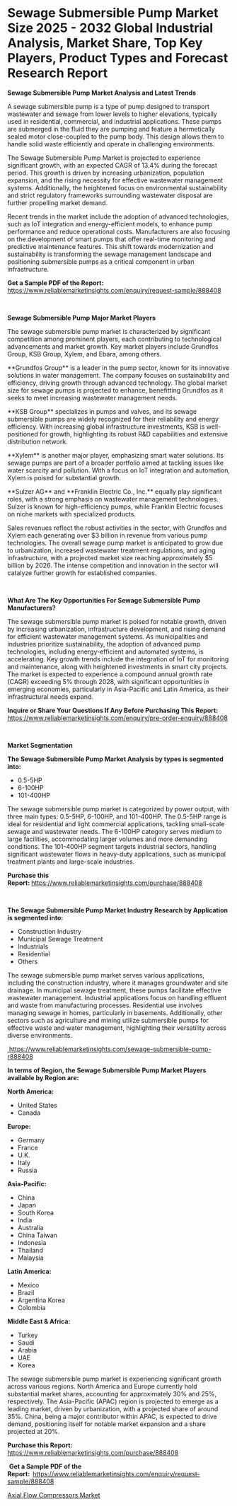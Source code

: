 <p><h1>Sewage Submersible Pump Market Size 2025 - 2032 Global Industrial Analysis, Market Share, Top Key Players, Product Types and Forecast Research Report</h1></p><p><strong>Sewage Submersible Pump Market Analysis and Latest Trends</strong></p>
<p><p>A sewage submersible pump is a type of pump designed to transport wastewater and sewage from lower levels to higher elevations, typically used in residential, commercial, and industrial applications. These pumps are submerged in the fluid they are pumping and feature a hermetically sealed motor close-coupled to the pump body. This design allows them to handle solid waste efficiently and operate in challenging environments.</p><p>The Sewage Submersible Pump Market is projected to experience significant growth, with an expected CAGR of 13.4% during the forecast period. This growth is driven by increasing urbanization, population expansion, and the rising necessity for effective wastewater management systems. Additionally, the heightened focus on environmental sustainability and strict regulatory frameworks surrounding wastewater disposal are further propelling market demand.</p><p>Recent trends in the market include the adoption of advanced technologies, such as IoT integration and energy-efficient models, to enhance pump performance and reduce operational costs. Manufacturers are also focusing on the development of smart pumps that offer real-time monitoring and predictive maintenance features. This shift towards modernization and sustainability is transforming the sewage management landscape and positioning submersible pumps as a critical component in urban infrastructure.</p></p>
<p><strong>Get a Sample PDF of the Report:&nbsp;</strong> <a href="https://www.reliablemarketinsights.com/enquiry/request-sample/888408?utm_campaign=2395&utm_medium=2&utm_source=Github&utm_content=ia&utm_term=21022025&utm_id=sewage-submersible-pump">https://www.reliablemarketinsights.com/enquiry/request-sample/888408</a></p>
<p>&nbsp;</p>
<p><strong>Sewage Submersible Pump Major Market Players</strong></p>
<p><p>The sewage submersible pump market is characterized by significant competition among prominent players, each contributing to technological advancements and market growth. Key market players include Grundfos Group, KSB Group, Xylem, and Ebara, among others.</p><p>**Grundfos Group** is a leader in the pump sector, known for its innovative solutions in water management. The company focuses on sustainability and efficiency, driving growth through advanced technology. The global market size for sewage pumps is projected to enhance, benefitting Grundfos as it seeks to meet increasing wastewater management needs.</p><p>**KSB Group** specializes in pumps and valves, and its sewage submersible pumps are widely recognized for their reliability and energy efficiency. With increasing global infrastructure investments, KSB is well-positioned for growth, highlighting its robust R&D capabilities and extensive distribution network.</p><p>**Xylem** is another major player, emphasizing smart water solutions. Its sewage pumps are part of a broader portfolio aimed at tackling issues like water scarcity and pollution. With a focus on IoT integration and automation, Xylem is poised for substantial growth.</p><p>**Sulzer AG** and **Franklin Electric Co., Inc.** equally play significant roles, with a strong emphasis on wastewater management technologies. Sulzer is known for high-efficiency pumps, while Franklin Electric focuses on niche markets with specialized products.</p><p>Sales revenues reflect the robust activities in the sector, with Grundfos and Xylem each generating over $3 billion in revenue from various pump technologies. The overall sewage pump market is anticipated to grow due to urbanization, increased wastewater treatment regulations, and aging infrastructure, with a projected market size reaching approximately $5 billion by 2026. The intense competition and innovation in the sector will catalyze further growth for established companies.</p></p>
<p>&nbsp;</p>
<p><strong>What Are The Key Opportunities For Sewage Submersible Pump Manufacturers?</strong></p>
<p><p>The sewage submersible pump market is poised for notable growth, driven by increasing urbanization, infrastructure development, and rising demand for efficient wastewater management systems. As municipalities and industries prioritize sustainability, the adoption of advanced pump technologies, including energy-efficient and automated systems, is accelerating. Key growth trends include the integration of IoT for monitoring and maintenance, along with heightened investments in smart city projects. The market is expected to experience a compound annual growth rate (CAGR) exceeding 5% through 2028, with significant opportunities in emerging economies, particularly in Asia-Pacific and Latin America, as their infrastructural needs expand.</p></p>
<p><strong>Inquire or Share Your Questions If Any Before Purchasing This Report:</strong> <a href="https://www.reliablemarketinsights.com/enquiry/pre-order-enquiry/888408?utm_campaign=2395&utm_medium=2&utm_source=Github&utm_content=ia&utm_term=21022025&utm_id=sewage-submersible-pump">https://www.reliablemarketinsights.com/enquiry/pre-order-enquiry/888408</a></p>
<p>&nbsp;</p>
<p><strong>Market Segmentation</strong></p>
<p><strong>The Sewage Submersible Pump Market Analysis by types is segmented into:</strong></p>
<p><ul><li>0.5-5HP</li><li>6-100HP</li><li>101-400HP</li></ul></p>
<p><p>The sewage submersible pump market is categorized by power output, with three main types: 0.5-5HP, 6-100HP, and 101-400HP. The 0.5-5HP range is ideal for residential and light commercial applications, tackling small-scale sewage and wastewater needs. The 6-100HP category serves medium to large facilities, accommodating larger volumes and more demanding conditions. The 101-400HP segment targets industrial sectors, handling significant wastewater flows in heavy-duty applications, such as municipal treatment plants and large-scale industries.</p></p>
<p><strong>Purchase this Report:&nbsp;</strong><a href="https://www.reliablemarketinsights.com/purchase/888408?utm_campaign=2395&utm_medium=2&utm_source=Github&utm_content=ia&utm_term=21022025&utm_id=sewage-submersible-pump">https://www.reliablemarketinsights.com/purchase/888408</a></p>
<p>&nbsp;</p>
<p><strong>The Sewage Submersible Pump Market Industry Research by Application is segmented into:</strong></p>
<p><ul><li>Construction Industry</li><li>Municipal Sewage Treatment</li><li>Industrials</li><li>Residential</li><li>Others</li></ul></p>
<p><p>The sewage submersible pump market serves various applications, including the construction industry, where it manages groundwater and site drainage. In municipal sewage treatment, these pumps facilitate effective wastewater management. Industrial applications focus on handling effluent and waste from manufacturing processes. Residential use involves managing sewage in homes, particularly in basements. Additionally, other sectors such as agriculture and mining utilize submersible pumps for effective waste and water management, highlighting their versatility across diverse environments.</p></p>
<p><a href="https://www.reliablemarketinsights.com/sewage-submersible-pump-r888408?utm_campaign=2395&utm_medium=2&utm_source=Github&utm_content=ia&utm_term=21022025&utm_id=sewage-submersible-pump">&nbsp;https://www.reliablemarketinsights.com/sewage-submersible-pump-r888408</a></p>
<p><strong>In terms of Region, the Sewage Submersible Pump Market Players available by Region are:</strong></p>
<p>
    <p> <strong> North America: </strong>
        <ul>
            <li>United States</li>
            <li>Canada</li>
        </ul>
        </p> 
    <p> <strong> Europe: </strong>
        <ul>
            <li>Germany</li>
            <li>France</li>
            <li>U.K.</li>
            <li>Italy</li>
            <li>Russia</li>
        </ul>
        </p> 
    <p> <strong> Asia-Pacific: </strong>
        <ul>
            <li>China</li>
            <li>Japan</li>
            <li>South Korea</li>
            <li>India</li>
            <li>Australia</li>
            <li>China Taiwan</li>
            <li>Indonesia</li>
            <li>Thailand</li>
            <li>Malaysia</li>
        </ul>
        </p> 
    <p> <strong> Latin America: </strong>
        <ul>
            <li>Mexico</li>
            <li>Brazil</li>
            <li>Argentina Korea</li>
            <li>Colombia</li>
        </ul>
        </p> 
    <p> <strong> Middle East & Africa: </strong>
        <ul>
            <li>Turkey</li>
            <li>Saudi</li>
            <li>Arabia</li>
            <li>UAE</li>
            <li>Korea</li>
        </ul>
    </p>
    </p>
<p><p>The sewage submersible pump market is experiencing significant growth across various regions. North America and Europe currently hold substantial market shares, accounting for approximately 30% and 25%, respectively. The Asia-Pacific (APAC) region is projected to emerge as a leading market, driven by urbanization, with a projected share of around 35%. China, being a major contributor within APAC, is expected to drive demand, positioning itself for notable market expansion and a share projected at 20%.</p></p>
<p><strong>Purchase this Report: </strong><a href="https://www.reliablemarketinsights.com/purchase/888408?utm_campaign=2395&utm_medium=2&utm_source=Github&utm_content=ia&utm_term=21022025&utm_id=sewage-submersible-pump">https://www.reliablemarketinsights.com/purchase/888408</a></p>
<p>&nbsp;<strong>Get a Sample PDF of the Report:&nbsp;&nbsp;</strong><a href="https://www.reliablemarketinsights.com/enquiry/request-sample/888408?utm_campaign=2395&utm_medium=2&utm_source=Github&utm_content=ia&utm_term=21022025&utm_id=sewage-submersible-pump">https://www.reliablemarketinsights.com/enquiry/request-sample/888408</a></p>
<p><strong></strong></p>
<p><p><a href="https://github.com/nafidurii/Market-Research-Report-List-1/blob/main/axial-flow-compressors-market.md?utm_campaign=2395&utm_medium=2&utm_source=Github&utm_content=ia&utm_term=21022025&utm_id=sewage-submersible-pump">Axial Flow Compressors Market</a></p></p>